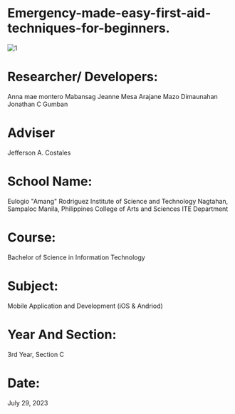 # Emergency-made-easy-first-aid-techniques-for-beginners.
![1](https://github.com/Jonathan0409/Emergency-made-easy-first-aid-techniques-for-beginners./assets/140875689/f6405fa3-e570-43ac-98c1-11f636fc2f9f)







# Researcher/ Developers:
Anna mae montero Mabansag
Jeanne Mesa
Arajane Mazo Dimaunahan
Jonathan C Gumban
# Adviser
Jefferson A. Costales
# School Name:
Eulogio "Amang" Rodriguez Institute of Science and Technology
Nagtahan, Sampaloc Manila, Philippines
College of Arts and Sciences
ITE Department
# Course:
Bachelor of Science in Information Technology
# Subject:
Mobile Application and Development (iOS & Andriod)
# Year And Section:
3rd Year, Section C
# Date:
July 29, 2023
